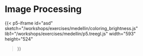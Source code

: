 # Image Processing

{{< p5-iframe id="asd" sketch="/workshops/exercises/medellin/coloring_brightness.js"
   lib1="/workshops/exercises/medellin/p5.treegl.js"
   width="593" height="524"
>}}